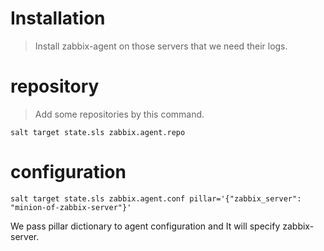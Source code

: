 Installation
=======================
> Install zabbix-agent on those servers that we need their logs.

repository
=============
> Add some repositories by this command.
```
salt target state.sls zabbix.agent.repo
```
configuration
=============
```
salt target state.sls zabbix.agent.conf pillar='{"zabbix_server": "minion-of-zabbix-server"}'
```
We pass pillar dictionary to agent configuration and It will specify zabbix-server. 
